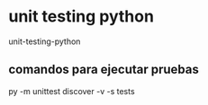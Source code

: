 # unit testing python

unit-testing-python

## comandos para ejecutar pruebas

py -m unittest discover -v -s tests

